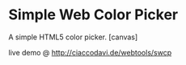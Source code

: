 # Simple Web Color Picker
A simple HTML5 color picker. [canvas]

live demo @ http://ciaccodavi.de/webtools/swcp
